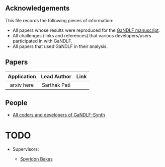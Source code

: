 ## Acknowledgements

This file records the following pieces of information:

- All papers whose results were reproduced for the [GaNDLF manuscript](https://arxiv.org/abs/2103.01006).
- All challenges (links and references) that various developers/users participated in with GaNDLF.
- All papers that used GaNDLF in their analysis.


## Papers

|        **Application**       |   **Lead Author**   |                       **Link**                       |
|:------------------------:|:---------------:|:------------------------------------------------:|
|    arxiv here      | Sarthak Pati |  |



## People

- [All coders and developers of GaNDLF-Synth](https://github.com/mlcommons/GaNDLF-Synth/graphs/contributors)

# TODO
- Supervisors:

    - [Spyridon Bakas](https://www.med.upenn.edu/cbica/sbakas/)